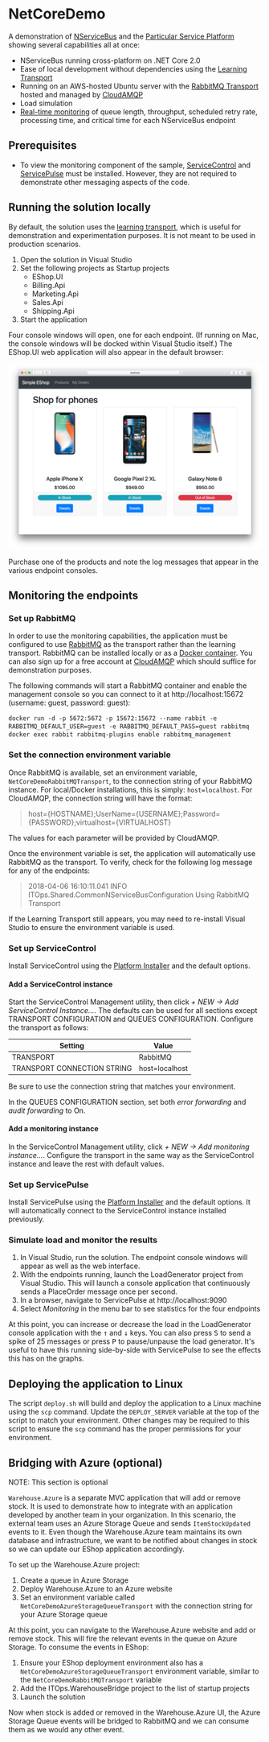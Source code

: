 # NetCoreDemo

A demonstration of [NServiceBus](https://particular.net/nservicebus) and the [Particular Service Platform](https://particular.net/service-platform) showing several capabilities all at once:

* NServiceBus running cross-platform on .NET Core 2.0
* Ease of local development without dependencies using the [Learning Transport](https://docs.particular.net/transports/learning/?version=core_7)
* Running on an AWS-hosted Ubuntu server with the [RabbitMQ Transport](https://docs.particular.net/transports/rabbitmq/) hosted and managed by [CloudAMQP](https://www.cloudamqp.com/)
* Load simulation
* [Real-time monitoring](https://particular.net/real-time-monitoring) of queue length, throughput, scheduled retry rate, processing time, and critical time for each NServiceBus endpoint 

## Prerequisites

* To view the monitoring component of the sample, [ServiceControl](https://docs.particular.net/servicecontrol/) and [ServicePulse](https://docs.particular.net/servicepulse/) must be installed. However, they are not required to demonstrate other messaging aspects of the code.

## Running the solution locally

By default, the solution uses the [learning transport](https://docs.particular.net/transports/learning/), which is useful for demonstration and experimentation purposes. It is not meant to be used in production scenarios.

1. Open the solution in Visual Studio
1. Set the following projects as Startup projects
   * EShop.UI
   * Billing.Api
   * Marketing.Api
   * Sales.Api
   * Shipping.Api
1. Start the application

Four console windows will open, one for each endpoint. (If running on Mac, the console windows will be docked within  Visual Studio itself.) The EShop.UI web application will also appear in the default browser:

![EShop](images/HomePage.png)

Purchase one of the products and note the log messages that appear in the various endpoint consoles.

## Monitoring the endpoints

###  Set up RabbitMQ

In order to use the monitoring capabilities, the application must be configured to use [RabbitMQ](https://docs.particular.net/transports/rabbitmq/) as the transport rather than the learning transport. RabbitMQ can  be installed locally or as a [Docker container](https://hub.docker.com/_/rabbitmq/). You can also sign up for a free account at [CloudAMQP](https://www.cloudamqp.com/) which should suffice for demonstration purposes.

The following commands will start a RabbitMQ container and enable the management console so you can connect to it at http://localhost:15672 (username: guest, password: guest):

```
docker run -d -p 5672:5672 -p 15672:15672 --name rabbit -e RABBITMQ_DEFAULT_USER=guest -e RABBITMQ_DEFAULT_PASS=guest rabbitmq
docker exec rabbit rabbitmq-plugins enable rabbitmq_management
```

### Set the connection environment variable

Once RabbitMQ is available, set an environment variable, `NetCoreDemoRabbitMQTransport`, to the connection string of your RabbitMQ instance. For local/Docker installations, this is simply: `host=localhost`. For CloudAMQP, the connection string will have the format:

> host={HOSTNAME};UserName={USERNAME};Password={PASSWORD};virtualhost={VIRTUALHOST}

The values for each parameter will be provided by CloudAMQP.

Once the environment variable is set, the application will automatically use RabbitMQ as the transport. To verify, check for the following log message for any of the endpoints:

> 2018-04-06 16:10:11.041 INFO  ITOps.Shared.CommonNServiceBusConfiguration Using RabbitMQ Transport

If the Learning Transport still appears, you may need to re-install Visual Studio to ensure the environment variable is used.

### Set up ServiceControl 

Install ServiceControl using the [Platform Installer](https://docs.particular.net/platform/installer/) and the default options. 

#### Add a ServiceControl instance

Start the ServiceControl Management utility, then click _+ NEW -> Add ServiceControl Instance..._. The defaults can be used for all sections except TRANSPORT CONFIGURATION and QUEUES CONFIGURATION. Configure the transport as follows:

| Setting | Value |
|---|---|
| TRANSPORT | RabbitMQ |
| TRANSPORT CONNECTION STRING | host=localhost |

Be sure to use the connection string that matches your environment.

In the QUEUES CONFIGURATION section, set both _error forwarding_ and _audit forwarding_ to On.

#### Add a monitoring instance

In the ServiceControl Management utility, click _+ NEW -> Add monitoring instance..._. Configure the transport in the same way as the ServiceControl instance and leave the rest with default values.

### Set up ServicePulse

Install ServicePulse using the [Platform Installer](https://docs.particular.net/platform/installer/) and the default options. It will automatically connect to the ServiceControl instance installed previously.

### Simulate load and monitor the results

1. In Visual Studio, run the solution. The endpoint console windows will appear as well as the web interface.
2. With the endpoints running, launch the LoadGenerator project from Visual Studio. This will launch a console application that continuously sends a PlaceOrder message once per second.
3. In a browser, navigate to ServicePulse at http://localhost:9090
4. Select _Monitoring_ in the menu bar to see statistics for the four endpoints

At this point, you can increase or decrease the load in the LoadGenerator console application with the <kbd>&uarr;</kbd> and <kbd>&darr;</kbd> keys. You can also press <kbd>S</kbd> to send a spike of 25 messages or press <kbd>P</kbd> to pause/unpause the load generator. It's useful to have this running side-by-side with ServicePulse to see the effects this has on the graphs.

## Deploying the application to Linux

The script `deploy.sh` will build and deploy the application to a Linux machine using the `scp` command. Update the `DEPLOY_SERVER` variable at the top of the script to match your environment. Other changes may be required to this script to ensure the `scp` command has the proper permissions for your environment.

## Bridging with Azure (optional)

NOTE: This section is optional

`Warehouse.Azure` is a separate MVC application that will add or remove stock. It is used to demonstrate how to integrate with an application developed by another team in your organization. In this scenario, the external team uses an Azure Storage Queue and sends `ItemStockUpdated` events to it. Even though the Warehouse.Azure team maintains its own database and infrastructure, we want to be notified about changes in stock so we can update our EShop application accordingly.

To set up the Warehouse.Azure project:

1. Create a queue in Azure Storage
1. Deploy Warehouse.Azure to an Azure website
1. Set an environment variable called `NetCoreDemoAzureStorageQueueTransport` with the connection string for your Azure Storage queue

At this point, you can navigate to the Warehouse.Azure website and add or remove stock. This will fire the relevant events in the queue on Azure Storage. To consume the events in EShop:

1. Ensure your EShop deployment environment also has a `NetCoreDemoAzureStorageQueueTransport` environment variable, similar to the `NetCoreDemoRabbitMQTransport` variable
1. Add the ITOps.WarehouseBridge project to the list of startup projects
1. Launch the solution

Now when stock is added or removed in the Warehouse.Azure UI, the Azure Storage Queue events will be bridged to RabbitMQ and we can consume them as we would any other event.
